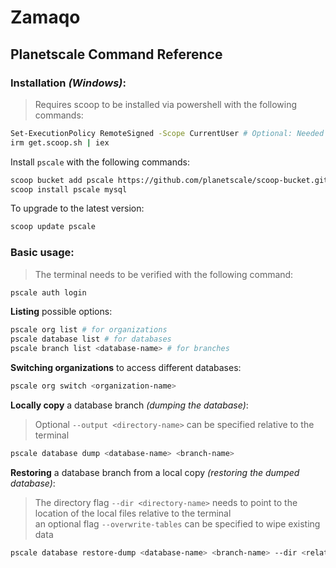 # Zamaqo

## Planetscale Command Reference

### Installation *(Windows)*:
> Requires scoop to be installed via powershell with the following commands:
```bash
Set-ExecutionPolicy RemoteSigned -Scope CurrentUser # Optional: Needed to run a remote script
irm get.scoop.sh | iex
```
Install `pscale` with the following commands:
```bash
scoop bucket add pscale https://github.com/planetscale/scoop-bucket.git
scoop install pscale mysql
```
To upgrade to the latest version:
```bash
scoop update pscale
```

### **Basic usage:**
> The terminal needs to be verified with the following command:
```bash
pscale auth login
```
**Listing** possible options:
```bash
pscale org list # for organizations
pscale database list # for databases
pscale branch list <database-name> # for branches
```
**Switching organizations** to access different databases:
```bash
pscale org switch <organization-name>
```
**Locally copy** a database branch *(dumping the database)*:
> Optional `--output <directory-name>` can be specified relative to the terminal
```bash
pscale database dump <database-name> <branch-name>
```

**Restoring** a database branch from a local copy *(restoring the dumped database)*:
> The directory flag `--dir <directory-name>` needs to point to the location of the local files relative to the terminal  
> an optional flag `--overwrite-tables` can be specified to wipe existing data
```bash
pscale database restore-dump <database-name> <branch-name> --dir <relative-directory>
```
